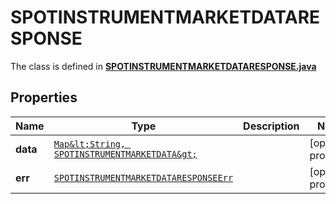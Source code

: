 

# SPOTINSTRUMENTMARKETDATARESPONSE

The class is defined in **[SPOTINSTRUMENTMARKETDATARESPONSE.java](../../src/main/java/org/openapitools/model/SPOTINSTRUMENTMARKETDATARESPONSE.java)**

## Properties

Name | Type | Description | Notes
------------ | ------------- | ------------- | -------------
**data** | [`Map&lt;String, SPOTINSTRUMENTMARKETDATA&gt;`](SPOTINSTRUMENTMARKETDATA.md) |  |  [optional property]
**err** | [`SPOTINSTRUMENTMARKETDATARESPONSEErr`](SPOTINSTRUMENTMARKETDATARESPONSEErr.md) |  |  [optional property]





